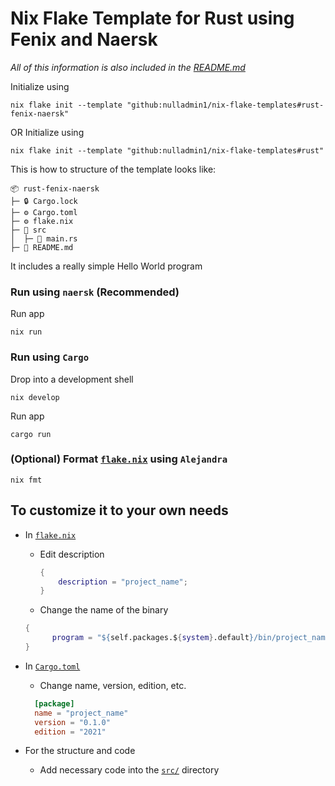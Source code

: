 # Nix Flake Template for Rust using Fenix and Naersk

_All of this information is also included in the [README.md](https://github.com/nulladmin1/nix-flake-templates/blob/main/flake.nix)_

Initialize using

```shell
nix flake init --template "github:nulladmin1/nix-flake-templates#rust-fenix-naersk"
```

OR
Initialize using

```shell
nix flake init --template "github:nulladmin1/nix-flake-templates#rust"
```

This is how to structure of the template looks like:

```
📦 rust-fenix-naersk
├─ 🔒 Cargo.lock
├─ ⚙️ Cargo.toml
├─ ⚙️ flake.nix
├─ 📁 src
│  ├─ 🦀 main.rs
├─ 📃 README.md
```

It includes a really simple Hello World program

### Run using `naersk` (Recommended)

Run app

```shell
nix run
```

### Run using `Cargo`

Drop into a development shell

```shell
nix develop
```

Run app

```shell
cargo run
```

### (Optional) Format [`flake.nix`](flake.nix) using `Alejandra`

```shelll
nix fmt
```

## To customize it to your own needs

- In [`flake.nix`](flake.nix)

  - Edit description
    ```nix
    {
        description = "project_name";
    }
    ```
  - Change the name of the binary

  ```nix
  {
        program = "${self.packages.${system}.default}/bin/project_name";
  }
  ```

- In [`Cargo.toml`](Cargo.toml)

  - Change name, version, edition, etc.

  ```toml
  	[package]
  	name = "project_name"
  	version = "0.1.0"
  	edition = "2021"
  ```

- For the structure and code
  - Add necessary code into the [`src/`](src) directory
